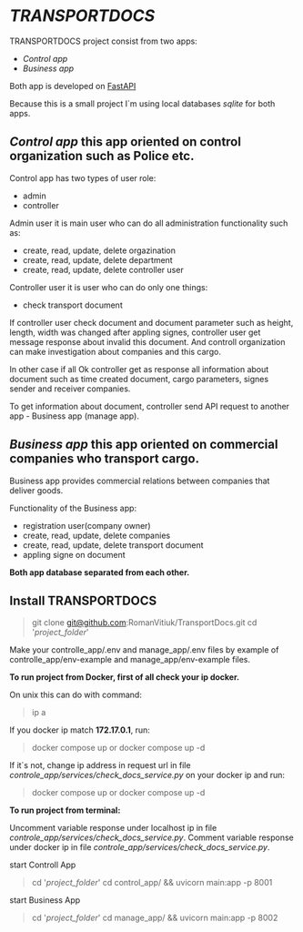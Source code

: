 # ***TRANSPORTDOCS***

TRANSPORTDOCS project consist from two apps:

- *Control app*
- *Business app*

Both app is developed on [FastAPI](https://fastapi.tiangolo.com/)

Because this is a small project I`m using local databases *sqlite* for both apps.

## *Control app* this app oriented on control organization such as Police etc.

Control app has two types of user role:

- admin
- controller

Admin user it is main user who can do all administration functionality such as:

- create, read, update, delete orgazination
- create, read, update, delete department
- create, read, update, delete controller user

Controller user it is user who can do only one things:

- check transport document

If controller user check document and document parameter such as height, length, width was changed after appling signes, controller user get message response about invalid this document. And controll organization can make investigation about companies and this cargo.

In other case if all Ok controller get as response all information about document such as time created document, cargo parameters, signes sender and receiver companies.

To get information about document, controller send API request to another app - Business app (manage app).

## *Business app* this app oriented on commercial companies who transport cargo.

Business app provides commercial relations between companies that deliver goods.

Functionality of the Business app:

- registration user(company owner)
- create, read, update, delete companies
- create, read, update, delete transport document
- appling signe on document

**Both app database separated from each other.**

## Install TRANSPORTDOCS

> git clone git@github.com:RomanVitiuk/TransportDocs.git
> cd '*project_folder*'

Make your controlle_app/.env and manage_app/.env files by example of controlle_app/env-example and manage_app/env-example files.

**To run project from Docker, first of all check your ip docker.**

On unix this can do with command:

> ip a

If you docker ip match **172.17.0.1**, run:

> docker compose up
or
> docker compose up -d

If it`s not, change ip address in request url in file *controle_app/services/check_docs_service.py* on your docker ip and run:

> docker compose up
or
> docker compose up -d

**To run project from terminal:**

Uncomment variable response under localhost ip in file *controle_app/services/check_docs_service.py*.
Comment variable response under docker ip in file *controle_app/services/check_docs_service.py*.

start Controll App

> cd '*project_folder*'
> cd control_app/ && uvicorn main:app -p 8001

start Business App

> cd '*project_folder*'
> cd manage_app/ && uvicorn main:app -p 8002
